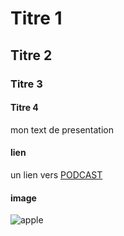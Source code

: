 # Titre 1

## Titre 2

### Titre 3

#### Titre 4

mon text de presentation

#### lien

un lien vers [PODCAST](https://slash-podcast.fr/static/9b4a01ee64b9610a481620898eaa624a/e7b2c/PodcastsConnect.webp)

#### image

![apple](https://slash-podcast.fr/static/9b4a01ee64b9610a481620898eaa624a/e7b2c/PodcastsConnect.webp)
